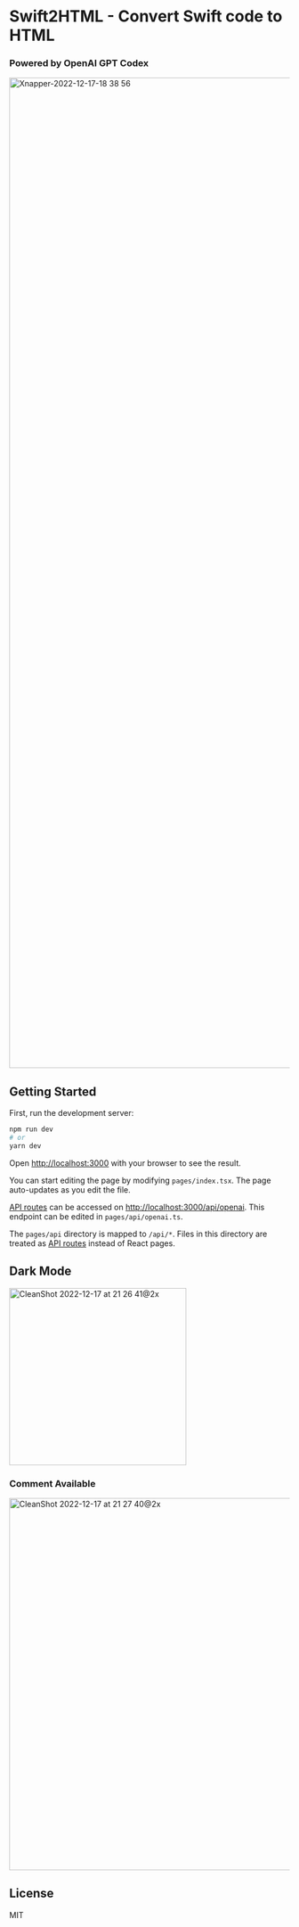 # Swift2HTML - Convert Swift code to HTML 
### Powered by OpenAI GPT Codex

<img width="1778" alt="Xnapper-2022-12-17-18 38 56" src="https://user-images.githubusercontent.com/54872601/208244019-91b7d5e3-927d-405e-979c-a5ad1266b745.png">

## Getting Started

First, run the development server:

```bash
npm run dev
# or
yarn dev
```

Open [http://localhost:3000](http://localhost:3000) with your browser to see the result.

You can start editing the page by modifying `pages/index.tsx`. The page auto-updates as you edit the file.

[API routes](https://nextjs.org/docs/api-routes/introduction) can be accessed on [http://localhost:3000/api/openai](http://localhost:3000/api/openai). This endpoint can be edited in `pages/api/openai.ts`.

The `pages/api` directory is mapped to `/api/*`. Files in this directory are treated as [API routes](https://nextjs.org/docs/api-routes/introduction) instead of React pages.

## Dark Mode
<img width="318" alt="CleanShot 2022-12-17 at 21 26 41@2x" src="https://user-images.githubusercontent.com/54872601/208244247-b683e23d-79e1-4705-a597-e44828d1dce6.png">

### Comment Available
<img width="668" alt="CleanShot 2022-12-17 at 21 27 40@2x" src="https://user-images.githubusercontent.com/54872601/208244250-95905c27-8f2b-4893-9c50-d6da632f0265.png">


## License
MIT
